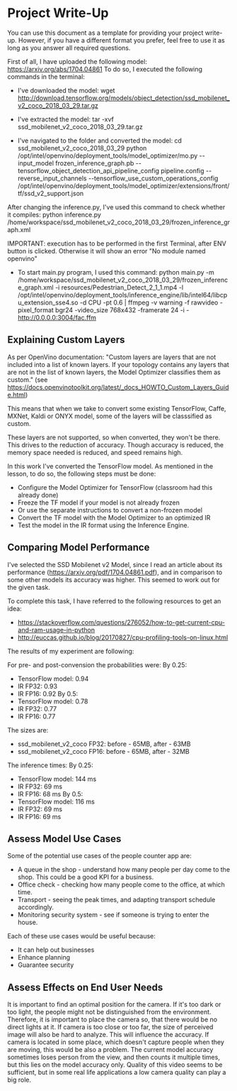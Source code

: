 # Project Write-Up

You can use this document as a template for providing your project write-up. However, if you
have a different format you prefer, feel free to use it as long as you answer all required
questions.

First of all, I have uploaded the following model: 
https://arxiv.org/abs/1704.04861
To do so, I executed the following commands in the terminal: 
- I've downloaded the model:
wget http://download.tensorflow.org/models/object_detection/ssd_mobilenet_v2_coco_2018_03_29.tar.gz

- I've extracted the model:
tar -xvf ssd_mobilenet_v2_coco_2018_03_29.tar.gz 

- I've navigated to the folder and converted the model:
cd ssd_mobilenet_v2_coco_2018_03_29
python /opt/intel/openvino/deployment_tools/model_optimizer/mo.py --input_model frozen_inference_graph.pb --tensorflow_object_detection_api_pipeline_config pipeline.config --reverse_input_channels --tensorflow_use_custom_operations_config /opt/intel/openvino/deployment_tools/model_optimizer/extensions/front/tf/ssd_v2_support.json

After changing the inference.py, I've used this command to check whether it compiles:
python inference.py /home/workspace/ssd_mobilenet_v2_coco_2018_03_29/frozen_inference_graph.xml 

IMPORTANT: execution has to be performed in the first Terminal, after ENV button is clicked. Otherwise it will show an error "No module named openvino"

- To start main.py program, I used this command:
python main.py -m /home/workspace/ssd_mobilenet_v2_coco_2018_03_29/frozen_inference_graph.xml -i resources/Pedestrian_Detect_2_1_1.mp4 -l /opt/intel/openvino/deployment_tools/inference_engine/lib/intel64/libcpu_extension_sse4.so -d CPU -pt 0.6 | ffmpeg -v warning -f rawvideo -pixel_format bgr24 -video_size 768x432 -framerate 24 -i - http://0.0.0.0:3004/fac.ffm


## Explaining Custom Layers

As per OpenVino documentation: "Custom layers are layers that are not included into a list of known layers. If your topology contains any layers that are not in the list of known layers, the Model Optimizer classifies them as custom."
(see https://docs.openvinotoolkit.org/latest/_docs_HOWTO_Custom_Layers_Guide.html)

This means that when we take to convert some existing TensorFlow, Caffe, MXNet, Kaldi or ONYX model, some of the layers will be classsified as custom.

These layers are not supported, so when converted, they won't be there. This drives to the reduction of accuracy. Though accuracy is reduced, the memory space needed is reduced, and speed remains high.

In this work I've converted the TensorFlow model. As mentioned in the lesson, to do so, the following steps must be done:
- Configure the Model Optimizer for TensorFlow (classroom had this already done)
- Freeze the TF model if your model is not already frozen
- Or use the separate instructions to convert a non-frozen model
- Convert the TF model with the Model Optimizer to an optimized IR
- Test the model in the IR format using the Inference Engine. 

## Comparing Model Performance

I've selected the SSD Mobilenet v2  Model, since I read an article about its performance (https://arxiv.org/pdf/1704.04861.pdf), and in comparison to some other models its accuracy was higher. This seemed to work out for the given task. 

To complete this task, I have referred to the following resources to get an idea: 
- https://stackoverflow.com/questions/276052/how-to-get-current-cpu-and-ram-usage-in-python
- http://euccas.github.io/blog/20170827/cpu-profiling-tools-on-linux.html

The results of my experiment are following: 

For pre- and post-convension the probabilities were:
By 0.25: 
- TensorFlow model: 0.94
- IR FP32: 0.93
- IR FP16: 0.92
By 0.5:
- TensorFlow model: 0.78
- IR FP32: 0.77
- IR FP16: 0.77

The sizes are:
- ssd_mobilenet_v2_coco FP32: before - 65MB, after - 63MB
- ssd_mobilenet_v2_coco FP16: before - 65MB, after - 32MB

The inference times:
By 0.25: 
- TensorFlow model: 144 ms
- IR FP32: 69 ms
- IR FP16: 68 ms
By 0.5:
- TensorFlow model: 116 ms
- IR FP32: 69 ms
- IR FP16: 69 ms

## Assess Model Use Cases

Some of the potential use cases of the people counter app are:
- A queue in the shop - understand how many people per day come to the shop. This could be a good KPI for a business. 
- Office check - checking how many people come to the office, at which time. 
- Transport - seeing the peak times, and adapting transport schedule accordingly. 
- Monitoring security system - see if someone is trying to enter the house. 

Each of these use cases would be useful because:
- It can help out businesses
- Enhance planning
- Guarantee security

## Assess Effects on End User Needs

It is important to find an optimal position for the camera. If it's too dark or too light, the people might not be distinguished from the environment. Therefore, it is important to place the camera so, that there would be no direct lights at it.
If camera is too close or too far, the size of perceived image will also be hard to analyze. This will influence the accuracy. If camera is located in some place, which doesn't capture people when they are moving, this would be also a problem. 
The current model accuracy sometimes loses person from the view, and then counts it multiple times, but this lies on the model accuracy only. Quality of this video seems to be sufficient, but in some real life applications a low camera quality can play a big role. 
